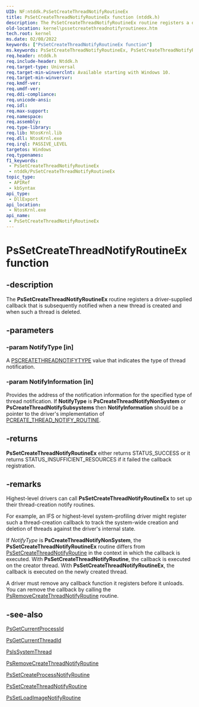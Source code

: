 ```yaml
---
UID: NF:ntddk.PsSetCreateThreadNotifyRoutineEx
title: PsSetCreateThreadNotifyRoutineEx function (ntddk.h)
description: The PsSetCreateThreadNotifyRoutineEx routine registers a driver-supplied callback that is subsequently notified when a new thread is created and when such a thread is deleted.
old-location: kernel\pssetcreatethreadnotifyroutineex.htm
tech.root: kernel
ms.date: 02/08/2022
keywords: ["PsSetCreateThreadNotifyRoutineEx function"]
ms.keywords: PsSetCreateThreadNotifyRoutineEx, PsSetCreateThreadNotifyRoutineEx routine [Kernel-Mode Driver Architecture], kernel.pssetcreatethreadnotifyroutineex, ntddk/PsSetCreateThreadNotifyRoutineEx
req.header: ntddk.h
req.include-header: Ntddk.h
req.target-type: Universal
req.target-min-winverclnt: Available starting with Windows 10.
req.target-min-winversvr: 
req.kmdf-ver: 
req.umdf-ver: 
req.ddi-compliance: 
req.unicode-ansi: 
req.idl: 
req.max-support: 
req.namespace: 
req.assembly: 
req.type-library: 
req.lib: NtosKrnl.lib
req.dll: NtosKrnl.exe
req.irql: PASSIVE_LEVEL
targetos: Windows
req.typenames: 
f1_keywords:
 - PsSetCreateThreadNotifyRoutineEx
 - ntddk/PsSetCreateThreadNotifyRoutineEx
topic_type:
 - APIRef
 - kbSyntax
api_type:
 - DllExport
api_location:
 - NtosKrnl.exe
api_name:
 - PsSetCreateThreadNotifyRoutineEx
---
```


# PsSetCreateThreadNotifyRoutineEx function


## -description

The <b>PsSetCreateThreadNotifyRoutineEx</b> routine registers a driver-supplied callback that is subsequently notified when a new thread is created and when such a thread is deleted.

## -parameters

### -param NotifyType [in]


A <a href="/windows-hardware/drivers/ddi/ntddk/ne-ntddk-_pscreatethreadnotifytype">PSCREATETHREADNOTIFYTYPE</a> value that indicates the type of thread notification.

### -param NotifyInformation [in]

Provides the address of the notification information for the specified type of thread notification.
If **NotifyType** is **PsCreateThreadNotifyNonSystem** or **PsCreateThreadNotifySubsystems** then **NotifyInformation** should be a pointer to the driver's implementation of [PCREATE_THREAD_NOTIFY_ROUTINE](/windows-hardware/drivers/ddi/ntddk/nc-ntddk-pcreate_thread_notify_routine).

## -returns

<b>PsSetCreateThreadNotifyRoutineEx</b> either returns STATUS_SUCCESS or it returns STATUS_INSUFFICIENT_RESOURCES if it failed the callback registration.

## -remarks

Highest-level drivers can call <b>PsSetCreateThreadNotifyRoutineEx</b> to set up their thread-creation notify routines.

For example, an IFS or highest-level system-profiling driver might register such a thread-creation callback to track the system-wide creation and deletion of threads against the driver's internal state.

If <i>NotifyType</i> is <b>PsCreateThreadNotifyNonSystem</b>, the  <b>PsSetCreateThreadNotifyRoutineEx</b> routine differs from <a href="/windows-hardware/drivers/ddi/ntddk/nf-ntddk-pssetcreatethreadnotifyroutine">PsSetCreateThreadNotifyRoutine</a> in the context in which the callback is executed. With <b>PsSetCreateThreadNotifyRoutine</b>, the callback is executed on the creator thread. With <b>PsSetCreateThreadNotifyRoutineEx</b>, the callback is executed on the newly created thread.

A driver must remove any callback function it registers before it unloads. You can remove the callback by calling the <a href="/windows-hardware/drivers/ddi/ntddk/nf-ntddk-psremovecreatethreadnotifyroutine">PsRemoveCreateThreadNotifyRoutine</a> routine.

## -see-also

<a href="/windows-hardware/drivers/ddi/ntddk/nf-ntddk-psgetcurrentprocessid">PsGetCurrentProcessId</a>



<a href="/windows-hardware/drivers/ddi/ntddk/nf-ntddk-psgetcurrentthreadid">PsGetCurrentThreadId</a>



<a href="/windows-hardware/drivers/ddi/ntifs/nf-ntifs-psissystemthread">PsIsSystemThread</a>



<a href="/windows-hardware/drivers/ddi/ntddk/nf-ntddk-psremovecreatethreadnotifyroutine">PsRemoveCreateThreadNotifyRoutine</a>



<a href="/windows-hardware/drivers/ddi/ntddk/nf-ntddk-pssetcreateprocessnotifyroutine">PsSetCreateProcessNotifyRoutine</a>



<a href="/windows-hardware/drivers/ddi/ntddk/nf-ntddk-pssetcreatethreadnotifyroutine">PsSetCreateThreadNotifyRoutine</a>



<a href="/windows-hardware/drivers/ddi/ntddk/nf-ntddk-pssetloadimagenotifyroutine">PsSetLoadImageNotifyRoutine</a>
